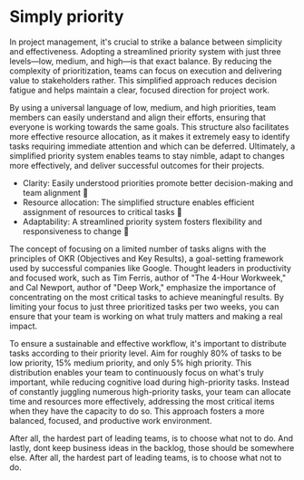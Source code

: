 # Simply priority

In project management, it's crucial to strike a balance between simplicity and effectiveness. Adopting a streamlined priority system with just three levels—low, medium, and high—is that exact balance. By reducing the complexity of prioritization, teams can focus on execution and delivering value to stakeholders rather. This simplified approach reduces decision fatigue and helps maintain a clear, focused direction for project work.

By using a universal language of low, medium, and high priorities, team members can easily understand and align their efforts, ensuring that everyone is working towards the same goals. This structure also facilitates more effective resource allocation, as it makes it extremely easy to identify tasks requiring immediate attention and which can be deferred. Ultimately, a simplified priority system enables teams to stay nimble, adapt to changes more effectively, and deliver successful outcomes for their projects.

* Clarity: Easily understood priorities promote better decision-making and team alignment 🎯
* Resource allocation: The simplified structure enables efficient assignment of resources to critical tasks 🔧
* Adaptability: A streamlined priority system fosters flexibility and responsiveness to change 🌱

The concept of focusing on a limited number of tasks aligns with the principles of OKR (Objectives and Key Results), a goal-setting framework used by successful companies like Google. Thought leaders in productivity and focused work, such as Tim Ferris, author of "The 4-Hour Workweek," and Cal Newport, author of "Deep Work," emphasize the importance of concentrating on the most critical tasks to achieve meaningful results. By limiting your focus to just three prioritized tasks per two weeks, you can ensure that your team is working on what truly matters and making a real impact.

To ensure a sustainable and effective workflow, it's important to distribute tasks according to their priority level. Aim for roughly 80% of tasks to be low priority, 15% medium priority, and only 5% high priority. This distribution enables your team to continuously focus on what's truly important, while reducing cognitive load during high-priority tasks. Instead of constantly juggling numerous high-priority tasks, your team can allocate time and resources more effectively, addressing the most critical items when they have the capacity to do so. This approach fosters a more balanced, focused, and productive work environment.

After all, the hardest part of leading teams, is to choose what not to do. And lastly, dont keep business ideas in the backlog, those should be somewhere else. After all, the hardest part of leading teams, is to choose what not to do.
